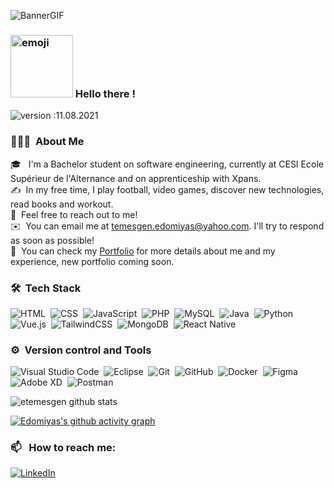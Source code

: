 ![BannerGIF](https://media.giphy.com/media/nxY5RLdTKPAJqYN8L9/giphy.gif)

### <img alt="emoji" src="https://i.ibb.co/QjWWXWL/IMG-6934-adobespark.png" width='100'> Hello there !

![version :11.08.2021](https://img.shields.io/badge/version-25.03.2021-informational) &nbsp;

### 👨🏽‍💻 &nbsp;About Me

🎓 &nbsp; I'm a Bachelor student on software engineering, currently at CESI Ecole Supérieur de l'Alternance and on apprenticeship with Xpans.\
✍️ &nbsp;In my free time, I play football, video games, discover new technologies, read books and workout.\
💬 &nbsp;Feel free to reach out to me!\
✉️ &nbsp;You can email me at temesgen.edomiyas@yahoo.com. I'll try to respond as soon as possible!\
📄 &nbsp;You can check my [Portfolio](https://edomiyas-temesgen.netlify.app/) for more details about me and my experience, new portfolio coming soon.

### 🛠 &nbsp;Tech Stack

![HTML](https://img.shields.io/badge/-HTML-05122A?style=flat&logo=HTML5)&nbsp;
![CSS](https://img.shields.io/badge/-CSS-05122A?style=flat&logo=CSS3&logoColor=1572B6)&nbsp;
![JavaScript](https://img.shields.io/badge/-JavaScript-05122A?style=flat&logo=javascript)&nbsp;
![PHP](https://img.shields.io/badge/-PHP-05122A?style=flat&logo=PHP&logoColor=8d68bd)&nbsp;
![MySQL](https://img.shields.io/badge/-MySQL-05122A?style=flat&logo=MySQL&logoColor=1572B6)&nbsp;
![Java](https://img.shields.io/badge/-Java-05122A?style=flat&logo=Java&logoColor=FFA518)&nbsp;
![Python](https://img.shields.io/badge/-Python-05122A?style=flat&logo=Python&logoColor=4B8BBE)&nbsp;
![Vue.js](https://img.shields.io/badge/-Vue.js-05122A?style=flat&logo=Vue.js&logoColor=234FC08D)&nbsp;
![TailwindCSS](https://img.shields.io/badge/-TailwindCSS-05122A?style=flat&logo=TailwindCSS&logoColor=234FC08D)&nbsp;
![MongoDB](https://img.shields.io/badge/-MongoDB-05122A?style=flat&logo=MongoDB&logoColor=234FC08D)&nbsp;
![React Native](https://img.shields.io/badge/-React_Native-05122A?style=flat&logo=react&logoColor=2361DAFB)&nbsp;

### ⚙️ &nbsp;Version control and Tools

![Visual Studio Code](https://img.shields.io/badge/-Visual%20Studio%20Code-05122A?style=flat&logo=visual-studio-code&logoColor=007ACC)&nbsp;
![Eclipse](https://img.shields.io/badge/-Eclipse-05122A?style=flat&logo=Eclipse&logoColor=FFA518)&nbsp;
![Git](https://img.shields.io/badge/-Git-05122A?style=flat&logo=git)&nbsp;
![GitHub](https://img.shields.io/badge/-GitHub-05122A?style=flat&logo=github)&nbsp;
![Docker](https://img.shields.io/badge/-Docker-05122A?style=flat&logo=docker)&nbsp;
![Figma](https://img.shields.io/badge/-Figma-05122A?style=flat&logo=Figma&logoColor=#C4C4C4)&nbsp;
![Adobe XD](https://img.shields.io/badge/-Adobe_XD-05122A?style=flat&logo=AdobeXD&logoColor=FF61F6)&nbsp;
![Postman](https://img.shields.io/badge/-Postman-05122A?style=flat&logo=Postman&logoColor=#C4C4C4)&nbsp;

![etemesgen github stats](https://github-readme-stats.vercel.app/api?username=etemesgen&show_icons=true&theme=dark)

[![Edomiyas's github activity graph](https://activity-graph.herokuapp.com/graph?username=etemesgen&theme=react-dark)](https://github.com/etemesgen/github-readme-activity-graph)

### 📫 &nbsp; How to reach me:

<a href="https://www.linkedin.com/in/edomiyas-temesgen-16ba01173/"><img alt="LinkedIn" src="https://img.shields.io/badge/linkedin%20-%230077B5.svg?&style=flat&logo=linkedin&logoColor=white"/></a> &nbsp;
